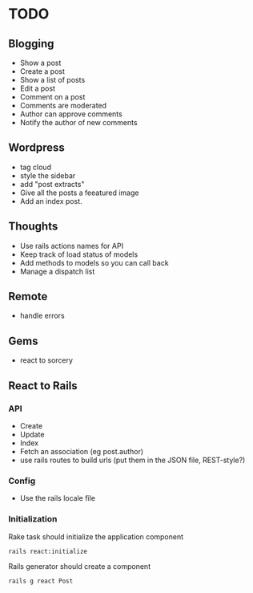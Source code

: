 # TODO

## Blogging
- Show a post
- Create a post
- Show a list of posts
- Edit a post
- Comment on a post
- Comments are moderated
- Author can approve comments
- Notify the author of new comments

## Wordpress
- tag cloud
- style the sidebar
- add "post extracts"
- Give all the posts a feeatured image
- Add an index post.

## Thoughts
- Use rails actions names for API
- Keep track of load status of models
- Add methods to models so you can call back
- Manage a dispatch list

## Remote
- handle errors

## Gems
- react to sorcery

## React to Rails
### API
- Create 
- Update
- Index
- Fetch an association (eg post.author)
- use rails routes to build urls (put them in the JSON file, REST-style?)

### Config
- Use the rails locale file

### Initialization
Rake task should initialize the application component
```
rails react:initialize
```
Rails generator should create a component
```
rails g react Post 
```
